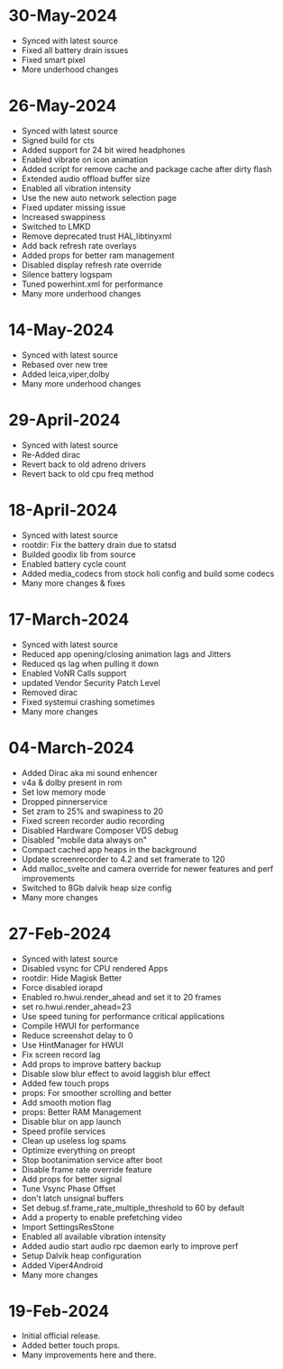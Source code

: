 # 30-May-2024
- Synced with latest source
- Fixed all battery drain issues
- Fixed smart pixel
- More underhood changes

# 26-May-2024
- Synced with latest source
- Signed build for cts
- Added support for 24 bit wired headphones
- Enabled vibrate on icon animation
- Added script for remove cache and package cache after dirty flash
- Extended audio offload buffer size
- Enabled all vibration intensity
- Use the new auto network selection page
- Fixed updater missing issue
- Increased swappiness
- Switched to LMKD
- Remove deprecated trust HAL,libtinyxml
- Add back refresh rate overlays
- Added props for better ram management
- Disabled display refresh rate override
- Silence battery logspam
- Tuned powerhint.xml for performance
- Many more underhood changes

# 14-May-2024
- Synced with latest source
- Rebased over new tree
- Added leica,viper,dolby
- Many more underhood changes

# 29-April-2024
- Synced with latest source
- Re-Added dirac
- Revert back to old adreno drivers
- Revert back to old cpu freq method

# 18-April-2024
- Synced with latest source
- rootdir: Fix the battery drain due to statsd
- Builded goodix lib from source
- Enabled battery cycle count
- Added media_codecs from stock holi config and build some codecs
- Many more changes & fixes

# 17-March-2024

- Synced with latest source
- Reduced app opening/closing animation lags and Jitters
- Reduced qs lag when pulling it down
- Enabled VoNR Calls support
- updated Vendor Security Patch Level
- Removed dirac
- Fixed systemui crashing sometimes
- Many more changes

# 04-March-2024

- Added Dirac aka mi sound enhencer
- v4a & dolby present in rom
- Set low memory mode
- Dropped pinnerservice
- Set zram to 25% and swapiness to 20
- Fixed screen recorder audio recording
- Disabled Hardware Composer VDS debug
- Disabled "mobile data always on"
- Compact cached app heaps in the background
- Update screenrecorder to 4.2 and set framerate to 120
- Add malloc_svelte and camera override for newer features and perf improvements
- Switched to 8Gb dalvik heap size config
- Many more changes

# 27-Feb-2024

- Synced with latest source
- Disabled vsync for CPU rendered Apps
- rootdir: Hide Magisk Better
- Force disabled iorapd
- Enabled ro.hwui.render_ahead and set it to 20 frames
- set ro.hwui.render_ahead=23
- Use speed tuning for performance critical applications
- Compile HWUI for performance
- Reduce screenshot delay to 0
- Use HintManager for HWUI
- Fix screen record lag
- Add props to improve battery backup
- Disable slow blur effect to avoid laggish blur effect
- Added few touch props
- props: For smoother scrolling and better
- Add smooth motion flag
- props: Better RAM Management
- Disable blur on app launch
- Speed profile services
- Clean up useless log spams
- Optimize everything on preopt
- Stop bootanimation service after boot
- Disable frame rate override feature
- Add props for better signal
- Tune Vsync Phase Offset
- don't latch unsignal buffers
- Set debug.sf.frame_rate_multiple_threshold to 60 by default
- Add a property to enable prefetching video
- Import SettingsResStone
- Enabled all available vibration intensity
- Added audio start audio rpc daemon early to improve perf
- Setup Dalvik heap configuration
- Added Viper4Android
- Many more changes

# 19-Feb-2024

- Initial official release.
- Added better touch props.
- Many improvements here and there.
